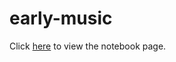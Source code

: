 # early-music

Click [here](https://nick-harley.github.io/early-music/demo.html) to view the notebook page.
